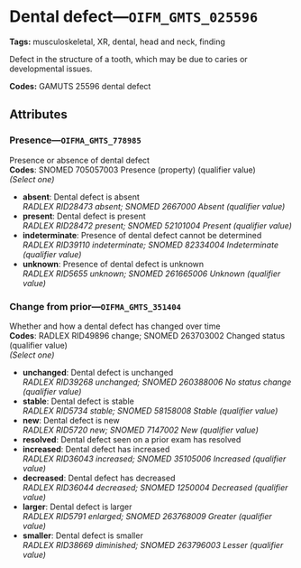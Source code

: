 # Dental defect—`OIFM_GMTS_025596`

**Tags:** musculoskeletal, XR, dental, head and neck, finding

Defect in the structure of a tooth, which may be due to caries or developmental issues.

**Codes:** GAMUTS 25596 dental defect

## Attributes

### Presence—`OIFMA_GMTS_778985`

Presence or absence of dental defect  
**Codes**: SNOMED 705057003 Presence (property) (qualifier value)  
*(Select one)*

- **absent**: Dental defect is absent  
_RADLEX RID28473 absent; SNOMED 2667000 Absent (qualifier value)_
- **present**: Dental defect is present  
_RADLEX RID28472 present; SNOMED 52101004 Present (qualifier value)_
- **indeterminate**: Presence of dental defect cannot be determined  
_RADLEX RID39110 indeterminate; SNOMED 82334004 Indeterminate (qualifier value)_
- **unknown**: Presence of dental defect is unknown  
_RADLEX RID5655 unknown; SNOMED 261665006 Unknown (qualifier value)_

### Change from prior—`OIFMA_GMTS_351404`

Whether and how a dental defect has changed over time  
**Codes**: RADLEX RID49896 change; SNOMED 263703002 Changed status (qualifier value)  
*(Select one)*

- **unchanged**: Dental defect is unchanged  
_RADLEX RID39268 unchanged; SNOMED 260388006 No status change (qualifier value)_
- **stable**: Dental defect is stable  
_RADLEX RID5734 stable; SNOMED 58158008 Stable (qualifier value)_
- **new**: Dental defect is new  
_RADLEX RID5720 new; SNOMED 7147002 New (qualifier value)_
- **resolved**: Dental defect seen on a prior exam has resolved  
- **increased**: Dental defect has increased  
_RADLEX RID36043 increased; SNOMED 35105006 Increased (qualifier value)_
- **decreased**: Dental defect has decreased  
_RADLEX RID36044 decreased; SNOMED 1250004 Decreased (qualifier value)_
- **larger**: Dental defect is larger  
_RADLEX RID5791 enlarged; SNOMED 263768009 Greater (qualifier value)_
- **smaller**: Dental defect is smaller  
_RADLEX RID38669 diminished; SNOMED 263796003 Lesser (qualifier value)_